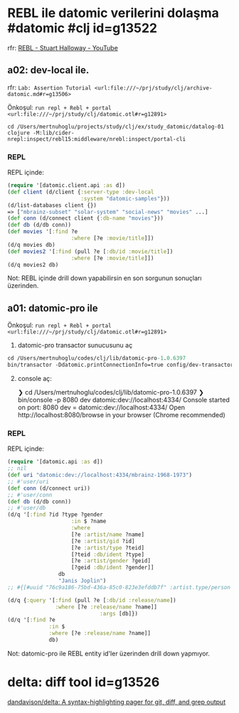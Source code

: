 
# REBL ile datomic verilerini dolaşma #datomic #clj id=g13522

rfr: [REBL - Stuart Halloway - YouTube](https://youtu.be/c52QhiXsmyI?t=1237)

## a02: dev-local ile. 

rfr: `Lab: Assertion Tutorial <url:file:///~/prj/study/clj/archive-datomic.md#r=g13506>`

Önkoşul: `run repl + Rebl + portal <url:file:///~/prj/study/clj/datomic.otl#r=g12891>`

	cd /Users/mertnuhoglu/projects/study/clj/ex/study_datomic/datalog-01
	clojure -M:lib/cider-nrepl:inspect/rebl15:middleware/nrebl:inspect/portal-cli

### REPL

REPL içinde:

```clj
(require '[datomic.client.api :as d])
(def client (d/client {:server-type :dev-local
                       :system "datomic-samples"}))
(d/list-databases client {})
=> ["mbrainz-subset" "solar-system" "social-news" "movies" ...]
(def conn (d/connect client {:db-name "movies"}))
(def db (d/db conn))
(def movies '[:find ?e
                    :where [?e :movie/title]])
(d/q movies db)
(def movies2 '[:find (pull ?e [:db/id :movie/title])
                    :where [?e :movie/title]])
(d/q movies2 db)
```

Not: REBL içinde drill down yapabilirsin en son sorgunun sonuçları üzerinden. 

## a01: datomic-pro ile

Önkoşul: `run repl + Rebl + portal <url:file:///~/prj/study/clj/datomic.otl#r=g12891>`

01. datomic-pro transactor sunucusunu aç

```clj
cd /Users/mertnuhoglu/codes/clj/lib/datomic-pro-1.0.6397
bin/transactor -Ddatomic.printConnectionInfo=true config/dev-transactor-template.properties
```

02. console aç:

	❯ cd /Users/mertnuhoglu/codes/clj/lib/datomic-pro-1.0.6397
	❯ bin/console -p 8080 dev datomic:dev://localhost:4334/
	Console started on port: 8080
		dev = datomic:dev://localhost:4334/
	Open http://localhost:8080/browse in your browser (Chrome recommended)

### REPL

REPL içinde:

```clj
(require '[datomic.api :as d])
;; nil
(def uri "datomic:dev://localhost:4334/mbrainz-1968-1973")
;; #'user/uri
(def conn (d/connect uri))
;; #'user/conn
(def db (d/db conn))
;; #'user/db
(d/q '[:find ?id ?type ?gender
					:in $ ?name
					:where
					[?e :artist/name ?name]
					[?e :artist/gid ?id]
					[?e :artist/type ?teid]
					[?teid :db/ident ?type]
					[?e :artist/gender ?geid]
					[?geid :db/ident ?gender]]
				db
				"Janis Joplin")
;; #{[#uuid "76c9a186-75bd-436a-85c0-823e3efddb7f" :artist.type/person :artist.gender/female]}
```


```clj
(d/q {:query '[:find (pull ?e [:db/id :release/name])
               :where [?e :release/name ?name]]
							 :args [db]})
(d/q '[:find ?e
			 :in $
			 :where [?e :release/name ?name]]
			 db)
```

Not: datomic-pro ile REBL entity id'ler üzerinden drill down yapmıyor.

# delta: diff tool id=g13526

[dandavison/delta: A syntax-highlighting pager for git, diff, and grep output](https://github.com/dandavison/delta)

